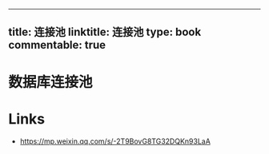 
---
title: 连接池
linktitle: 连接池
type: book
commentable: true
---

# 数据库连接池

# Links

- https://mp.weixin.qq.com/s/-2T9BovG8TG32DQKn93LaA

    